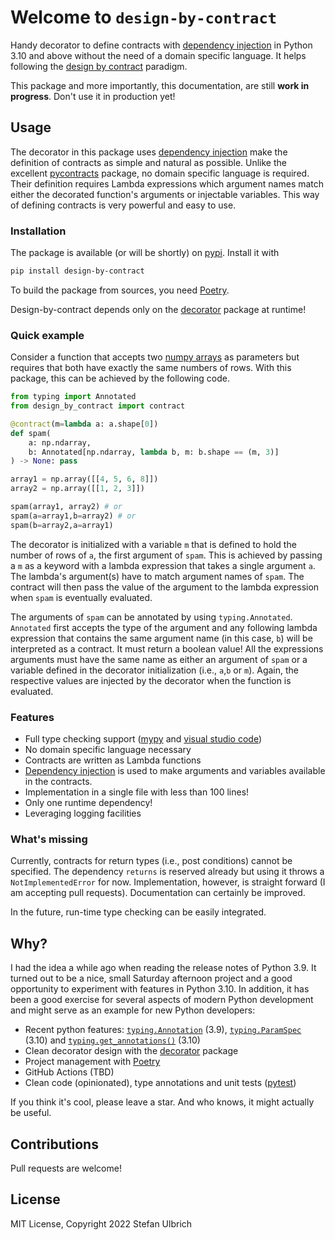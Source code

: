 # Welcome to `design-by-contract`

Handy decorator to define contracts with
[dependency injection](https://en.wikipedia.org/wiki/Dependency_injection)
in Python 3.10 and above
without the need of a domain specific language. It helps following the
[design by contract](https://en.wikipedia.org/wiki/Design_by_contract)
paradigm.

This package and more importantly, this documentation, are still **work in progress**.
Don't use it in production yet!

## Usage

The decorator in this package uses
[dependency injection](https://en.wikipedia.org/wiki/Dependency_injection) make the definition of
contracts as simple and natural as possible. Unlike the excellent
[pycontracts](https://github.com/AndreaCensi/contracts) package,
no domain specific language is required. Their definition requires Lambda expressions
which argument names match either the decorated function's arguments or injectable variables.
This way of defining contracts is very powerful and easy to use.

### Installation

The package is available (or will be shortly) on
[pypi](https://pypi.org/project/design-by-contract/). Install it with

```sh
pip install design-by-contract
```

To build the package from sources, you need [Poetry](https://python-poetry.org/).

Design-by-contract depends only on the [decorator](https://github.com/micheles/decorator)
package at runtime!

### Quick example

Consider a function that accepts two
[numpy arrays](https://numpy.org/doc/stable/reference/generated/numpy.array.html) as
parameters but requires that both
have exactly the same numbers of rows. With this package, this can be achieved by the following
code.


```python
from typing import Annotated
from design_by_contract import contract

@contract(m=lambda a: a.shape[0])
def spam(
    a: np.ndarray,
    b: Annotated[np.ndarray, lambda b, m: b.shape == (m, 3)]
) -> None: pass

array1 = np.array([[4, 5, 6, 8]])
array2 = np.array([[1, 2, 3]])

spam(array1, array2) # or
spam(a=array1,b=array2) # or
spam(b=array2,a=array1)
```

The decorator is initialized with a variable `m` that is defined to hold the number of rows of `a`, the first
argument of `spam`. This is achieved by passing a `m` as a keyword with a lambda expression that takes a single
argument `a`. The lambda's argument(s) have to match argument names of `spam`. The contract will then pass
the value of the argument to the lambda expression when `spam` is eventually evaluated.

The arguments of `spam` can be annotated by using `typing.Annotated`. `Annotated` first accepts the type of
the argument and any following lambda expression that contains the same argument name (in this case, `b`) will
be interpreted as a contract. It must return a boolean value!
All the expressions arguments must have the same name as either an argument of `spam`
or a variable defined in the decorator initialization (i.e., `a`,`b` or `m`). Again, the respective values
are injected by the decorator when the function is evaluated.

### Features

* Full type checking support ([mypy](https://mypy.readthedocs.io/en/stable/) and [visual studio code](https://code.visualstudio.com/))
* No domain specific language necessary
* Contracts are written as Lambda functions
* [Dependency injection](https://en.wikipedia.org/wiki/Dependency_injection) is used to make arguments and variables available in the contracts.
* Implementation in a single file with less than 100 lines!
* Only one runtime dependency!
* Leveraging logging facilities


### What's missing

Currently, contracts for return types (i.e., post conditions) cannot be specified.
The dependency `returns` is reserved already
but using it throws a `NotImplementedError` for now. Implementation, however, is straight forward
(I am accepting pull requests). Documentation can certainly be improved.

In the future, run-time type checking can be easily integrated.

## Why?

I had the idea a while ago when reading the release notes of Python 3.9. It turned out to be a
nice, small Saturday afternoon project and a good opportunity to experiment with features in Python 3.10.
In addition, it has been a good exercise for several aspects of modern Python development and might
serve as an example for new Python developers:

* Recent python features: [`typing.Annotation`](https://docs.python.org/3/library/typing.html#typing.Annotated) (3.9),
  [`typing.ParamSpec`](https://docs.python.org/3/library/typing.html#typing.ParamSpec) (3.10)
  and [`typing.get_annotations()`](get_annotations)  (3.10)
* Clean decorator design with the [decorator](https://github.com/micheles/decorator) package
* Project management with [Poetry](https://python-poetry.org/)
* GitHub Actions (TBD)
* Clean code (opinionated), type annotations and unit tests ([pytest](https://docs.pytest.org/en/6.2.x/))

If you think it's cool, please leave a star. And who knows, it might actually be useful.

## Contributions

Pull requests are welcome!
## License

MIT License, Copyright 2022 Stefan Ulbrich


